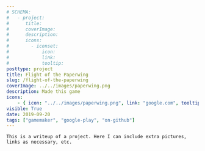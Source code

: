 ```yaml
---
# SCHEMA:
#   - project:
#      title:
#      coverImage:
#      description:
#      icons:
#        - iconset:
#            icon:
#            link:
#            tooltip:
posttype: project
title: Flight of the Paperwing
slug: /flight-of-the-paperwing
coverImage: ../../images/paperwing.png
description: Made this game
icons:
    - { icon: "../../images/paperwing.png", link: "google.com", tooltip: "See on Google Play" }
visible: True
date: 2019-09-20
tags: ["gamemaker", "google-play", "on-github"]
---
```

    This is a writeup of a project. Here I can include extra pictures, links as necessary, etc.
     
